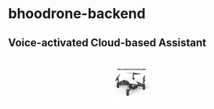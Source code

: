 # bhoodrone-backend

<h2>Voice-activated Cloud-based Assistant<h2>
<div align="center">
  <a href="https://github.com/bhuvaneswarignanasekar/bhoodrone-backend">
    <img src="architecture/drone.png" alt="drone" width="80" height="80">
  </a>
